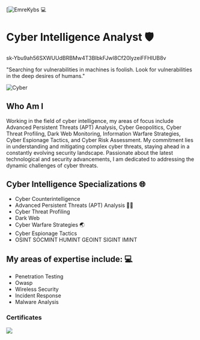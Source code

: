 [![EmreKybs](https://img.shields.io/badge/MadeBy-Emrekybs-red) 💻

#                  Cyber Intelligence Analyst 🛡

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

"Searching for vulnerabilities in machines is foolish. Look for vulnerabilities in the deep desires of humans."

![Cyber](https://github.com/emrekybs/emrekybs/blob/main/name.png)


## Who Am I
Working in the field of cyber intelligence, my areas of focus include Advanced Persistent Threats (APT) Analysis, Cyber Geopolitics, 
Cyber Threat Profiling, Dark Web Monitoring, Information Warfare Strategies, Cyber Espionage Tactics, and Cyber Risk Assessment. 
My commitment lies in understanding and mitigating complex cyber threats, staying ahead in a constantly evolving security landscape. 
Passionate about the latest technological and security advancements, I am dedicated to addressing the dynamic challenges of cyber threats.

## Cyber Intelligence Specializations 🌐
- Cyber Counterintelligence
- Advanced Persistent Threats (APT) Analysis 🥷🏻
- Cyber Threat Profiling
- Dark Web
- Cyber Warfare Strategies 🌏
- Cyber Espionage Tactics
- OSINT SOCMINT HUMINT GEOINT SIGINT IMINT

  
## My areas of expertise include: 💻
- Penetration Testing 
- Owasp 
- Wireless Security 
- Incident Response 
- Malware Analysis
### Certificates
<img src="https://github.com/emrekybs/emrekybs/blob/main/certificates.png">
